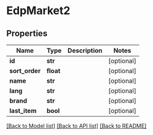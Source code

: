 # EdpMarket2

## Properties
Name | Type | Description | Notes
------------ | ------------- | ------------- | -------------
**id** | **str** |  | [optional] 
**sort_order** | **float** |  | [optional] 
**name** | **str** |  | [optional] 
**lang** | **str** |  | [optional] 
**brand** | **str** |  | [optional] 
**last_item** | **bool** |  | [optional] 

[[Back to Model list]](../README.md#documentation-for-models) [[Back to API list]](../README.md#documentation-for-api-endpoints) [[Back to README]](../README.md)

